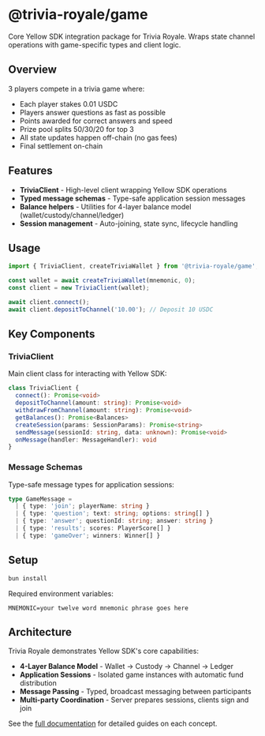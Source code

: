 # @trivia-royale/game

Core Yellow SDK integration package for Trivia Royale. Wraps state channel operations with game-specific types and client logic.

## Overview

3 players compete in a trivia game where:
- Each player stakes 0.01 USDC
- Players answer questions as fast as possible
- Points awarded for correct answers and speed
- Prize pool splits 50/30/20 for top 3
- All state updates happen off-chain (no gas fees)
- Final settlement on-chain

## Features

- **TriviaClient** - High-level client wrapping Yellow SDK operations
- **Typed message schemas** - Type-safe application session messages
- **Balance helpers** - Utilities for 4-layer balance model (wallet/custody/channel/ledger)
- **Session management** - Auto-joining, state sync, lifecycle handling

## Usage

```typescript
import { TriviaClient, createTriviaWallet } from '@trivia-royale/game';

const wallet = await createTriviaWallet(mnemonic, 0);
const client = new TriviaClient(wallet);

await client.connect();
await client.depositToChannel('10.00'); // Deposit 10 USDC
```

## Key Components

### TriviaClient

Main client class for interacting with Yellow SDK:

```typescript
class TriviaClient {
  connect(): Promise<void>
  depositToChannel(amount: string): Promise<void>
  withdrawFromChannel(amount: string): Promise<void>
  getBalances(): Promise<Balances>
  createSession(params: SessionParams): Promise<string>
  sendMessage(sessionId: string, data: unknown): Promise<void>
  onMessage(handler: MessageHandler): void
}
```

### Message Schemas

Type-safe message types for application sessions:

```typescript
type GameMessage =
  | { type: 'join'; playerName: string }
  | { type: 'question'; text: string; options: string[] }
  | { type: 'answer'; questionId: string; answer: string }
  | { type: 'results'; scores: PlayerScore[] }
  | { type: 'gameOver'; winners: Winner[] }
```

## Setup

```bash
bun install
```

Required environment variables:

```env
MNEMONIC=your twelve word mnemonic phrase goes here
```

## Architecture

Trivia Royale demonstrates Yellow SDK's core capabilities:

- **4-Layer Balance Model** - Wallet → Custody → Channel → Ledger
- **Application Sessions** - Isolated game instances with automatic fund distribution
- **Message Passing** - Typed, broadcast messaging between participants
- **Multi-party Coordination** - Server prepares sessions, clients sign and join

See the [full documentation](../../apps/docs) for detailed guides on each concept.
